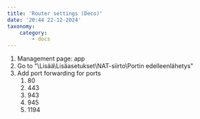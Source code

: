 ```yaml
---
title: 'Router settings (Deco)'
date: '20:44 22-12-2024'
taxonomy:
    category:
        - docs
---
```


1. Management page: app
4. Go to "\Lisää\Lisäasetukset\NAT-siirto\Portin edelleenlähetys"
5. Add port forwarding for ports
   1. 80
   2. 443
   3. 943
   4. 945
   5. 1194